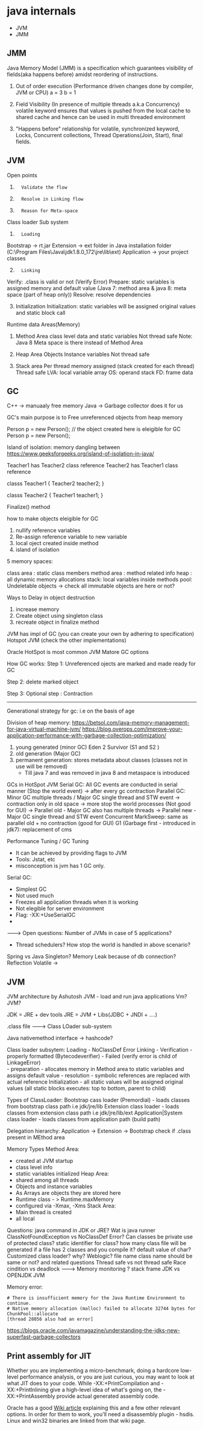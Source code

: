 # java internals

 - JVM
 - JMM


## JMM

Java Memory Model (JMM) is a specification which guarantees visibility of fields(aka happens before) amidst reordering of instructions.

1) Out of order execution (Performance driven changes done by compiler, JVM or CPU)
	a = 3
	b = 1

2) Field Visibility (In presence of multiple threads a.k.a Concurrency)
   volatile keyword ensures that values is pushed from the local cache to shared cache and hence can be used in multi threaded environment
   
3) "Happens before" relationship 
    for volatile, synchronized keyword, Locks, Concurrent collections, Thread Operations(Join, Start), final fields.

## JVM

Open points
1.       Validate the flow
2.       Resolve in Linking flow
3.       Reason for Meta-space

Class loader Sub system
1.       Loading
Bootstrap -> rt.jar
Extension -> ext folder in Java installation folder (C:\Program Files\Java\jdk1.8.0_172\jre\lib\ext)
Application -> your project classes

2.       Linking
Verify: .class is valid or not (Verify Error)
Prepare: static variables is assigned memory and default value (Java 7: method area & java 8: meta space (part of heap only))
Resolve: resolve dependencies

3. Initialization
Initialization: static variables will be assigned original values and static block call

Runtime data Areas(Memory)
1. Method Area
class level data and static variables
Not thread safe
Note: Java 8 Meta space is there instead of Method Area

2. Heap Area
Objects
Instance variables
Not thread safe

3. Stack area
Per thread memory assigned (stack created for each thread)
Thread safe
LVA: local variable array
OS: operand stack
FD: frame data

## GC 
C++ -> manuaaly free memory
Java -> Garbage collector does it for us

GC's main purpose is to Free unreferenced objects from heap memory

Person p = new Person(); // the object created here is eleigible for GC
Person p = new Person();

Island of isolation: memory dangling between 
https://www.geeksforgeeks.org/island-of-isolation-in-java/ 

Teacher1 has Teacher2 class reference
Teacher2 has Teacher1 class reference

classs Teacher1 {
   Teacher2 teacher2;
}

classs Teacher2 {
   Teacher1 teacher1;
}

Finalize() method

how to make objects eleigible for GC
1. nullify reference variables
2. Re-assign reference variable to new variable
3. local oject created inside method
4. island of isolation

5 memory spaces:

class area : static class members
method area : method related info
heap : all dynamic memory allocations
stack: local variables inside methods
pool: Undeletable objects -> check all immutable objects are here or not?

Ways to Delay in object destruction
1. increase memory 
2. Create object using singleton class
3. recreate object in finalize method

JVM has impl of GC (you can create your own by adhering to specification)
Hotspot JVM (check the other implementations)

Oracle HotSpot is most common JVM
Matore GC options

How GC works:
Step 1:
Unreferenced ojects are marked and made ready for GC

Step 2:
delete marked object

Step 3:
Optional step : Contraction

--------------------
Generational strategy for gc: i.e on the basis of age

Division of heap memory:
https://betsol.com/java-memory-management-for-java-virtual-machine-jvm/
https://blog.overops.com/improve-your-application-performance-with-garbage-collection-optimization/ 

1. young generated (minor GC)
     Eden 
     2 Survivor (S1 and S2 )
2. old generation (Major GC)
3. permanent generation: stores metadata about classes (classes not in use will be removed)
   - Till java 7 and was removed in java 8 and metaspace is introduced
   
GCs in HotSpot JVM
Serial GC: All GC events are conducted in serial manner (Stop the world event) -> after every gc contraction
Parallel GC: Minor GC multiple threads / Major GC single thread and STW event -> contraction only in old space -> more stop the world processes (Not good for GUI)
    -> Parallel old - Major GC also has multiple threads
    -> Parallel new - Major GC single thread and STW event
Concurrent MarkSweep: same as parallel old + no contraction (good for GUI) 
G1 (Garbage first - introduced in jdk7): replacement of cms

Performance Tuning / GC Tuning
 - It can be achieved by providing flags to JVM
 - Tools: Jstat, etc
 - misconception is jvm has 1 GC only.

Serial GC:
- Simplest GC
- Not used much
- Freezes all application threads when it is working
- Not elegible for server environment
- Flag: -XX:+UseSerialGC
- 

---> Open questions:
Number of JVMs in case of 5 applications?
 - Thread schedulers?
How stop the world is handled in above scenario?

Spring vs Java Singleton?
Memory Leak because of db connection?
Reflection
Volatile ->

## JVM

JVM architecture by Ashutosh
JVM - load and run java applications
Vm?
JVM?

JDK = JRE + dev tools
JRE = JVM + Libs(JDBC + JNDI + ....)

.class file  --->  Class LOader sub-system

Java nativemethod interface -> hashcode?

Class loader subsytem:
Loading - NoClassDef Error
Linking - Verification - properly formatted (Bytecodeverifier) - Failed (verify error is child of LinkageError)   
        - preparation - allocates memory in Method area to static variables and assigns default value
        - resolution - symbolic references are replaced with actual reference
Initialization - all static values will be assigned  original values (all static blocks executes: top to bottom, parent to child)

Types of ClassLoader:
Bootstrap cass loader (Premordial) - loads classes from bootstrap class path i.e jdk/jre/lib
Extension class loader - loads classes from extension class path i.e jdk/jre/lib/ext
Application|System class loader - loads classes from application path (build path)

Delegation hierarchy: Application -> Extension -> Bootstrap
check if .class present in MEthod area

Memory Types
Method Area: 
 - created at JVM startup
 - class level info
 - statiic variables initialized
Heap Area: 
  - shared among all threads
  - Objects and instance variables
  - As Arrays are objects they are stored here
  - Runtime class - > Runtime.maxMemory
  - configured via -Xmax, -Xms
Stack Area:
  - Main thread is created
  - all local   

Questions:
java command in JDK or JRE?
Wat is java runner
ClassNotFoundException vs NoClassDef Error?
Can classes be private
use of protected class?
static identifier for class?
how many class file will be generated if a file has 2 classes and you compile it?
default value of char?
Customized class loader? why?
Weblogic?
file name class name should be same or not? and related questions 
Thread safe vs not thread safe
Race cindition vs deadlock
---> Memory monitoring ?
stack frame
JDK vs OPENJDK JVM

Memory error:
```
# There is insufficient memory for the Java Runtime Environment to continue.
# Native memory allocation (malloc) failed to allocate 32744 bytes for ChunkPool::allocate
[thread 28056 also had an error]
```

https://blogs.oracle.com/javamagazine/understanding-the-jdks-new-superfast-garbage-collectors

## Print assembly for JIT
Whether you are implementing a micro-benchmark, doing a hardcore low-level performance analysis, or you are just curious, you may want to look at what JIT does to your code.
While -XX:+PrintCompilation and -XX:+PrintInlining give a high-level idea of what's going on, the -XX:+PrintAssembly provide actual generated assembly code.

Oracle has a good [Wiki article](https://wikis.oracle.com/display/HotSpotInternals/PrintAssembly) explaining this and a few other relevant options. In order for them to work, you'll need a disassembly plugin - hsdis.
Linux and win32 binaries are linked from that wiki page.